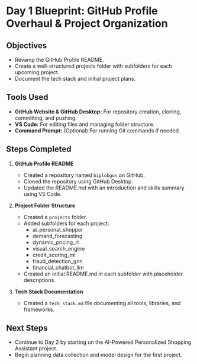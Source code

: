 # Day 1 Blueprint: GitHub Profile Overhaul & Project Organization

## Objectives
- Revamp the GitHub Profile README.
- Create a well-structured projects folder with subfolders for each upcoming project.
- Document the tech stack and initial project plans.

## Tools Used
- **GitHub Website & GitHub Desktop:** For repository creation, cloning, committing, and pushing.
- **VS Code:** For editing files and managing folder structure.
- **Command Prompt:** (Optional) For running Git commands if needed.

## Steps Completed
1. **GitHub Profile README**
   - Created a repository named `biplobgon` on GitHub.
   - Cloned the repository using GitHub Desktop.
   - Updated the README.md with an introduction and skills summary using VS Code.

2. **Project Folder Structure**
   - Created a `projects` folder.
   - Added subfolders for each project:
     - ai_personal_shopper
     - demand_forecasting
     - dynamic_pricing_rl
     - visual_search_engine
     - credit_scoring_ml
     - fraud_detection_gnn
     - financial_chatbot_llm
   - Created an initial README.md in each subfolder with placeholder descriptions.

3. **Tech Stack Documentation**
   - Created a `tech_stack.md` file documenting all tools, libraries, and frameworks.

## Next Steps
- Continue to Day 2 by starting on the AI-Powered Personalized Shopping Assistant project.
- Begin planning data collection and model design for the first project.
